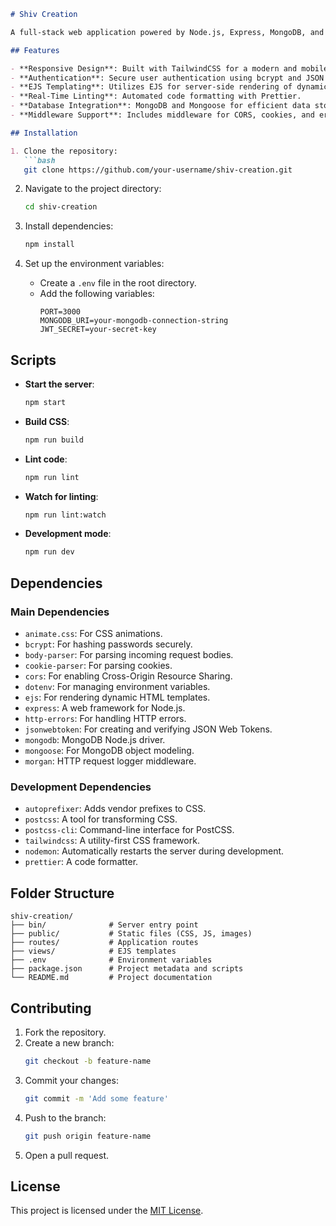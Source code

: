 ﻿```markdown
# Shiv Creation

A full-stack web application powered by Node.js, Express, MongoDB, and TailwindCSS. This project provides a dynamic and user-friendly platform for creating and managing web content with features such as user authentication, responsive design, and real-time linting.

## Features

- **Responsive Design**: Built with TailwindCSS for a modern and mobile-friendly UI.
- **Authentication**: Secure user authentication using bcrypt and JSON Web Tokens (JWT).
- **EJS Templating**: Utilizes EJS for server-side rendering of dynamic content.
- **Real-Time Linting**: Automated code formatting with Prettier.
- **Database Integration**: MongoDB and Mongoose for efficient data storage and retrieval.
- **Middleware Support**: Includes middleware for CORS, cookies, and error handling.

## Installation

1. Clone the repository:  
   ```bash
   git clone https://github.com/your-username/shiv-creation.git
   ```

2. Navigate to the project directory:  
   ```bash
   cd shiv-creation
   ```

3. Install dependencies:  
   ```bash
   npm install
   ```

4. Set up the environment variables:
   - Create a `.env` file in the root directory.
   - Add the following variables:
     ```env
     PORT=3000
     MONGODB_URI=your-mongodb-connection-string
     JWT_SECRET=your-secret-key
     ```

## Scripts

- **Start the server**:  
  ```bash
  npm start
  ```

- **Build CSS**:  
  ```bash
  npm run build
  ```

- **Lint code**:  
  ```bash
  npm run lint
  ```

- **Watch for linting**:  
  ```bash
  npm run lint:watch
  ```

- **Development mode**:  
  ```bash
  npm run dev
  ```

## Dependencies

### Main Dependencies

- `animate.css`: For CSS animations.
- `bcrypt`: For hashing passwords securely.
- `body-parser`: For parsing incoming request bodies.
- `cookie-parser`: For parsing cookies.
- `cors`: For enabling Cross-Origin Resource Sharing.
- `dotenv`: For managing environment variables.
- `ejs`: For rendering dynamic HTML templates.
- `express`: A web framework for Node.js.
- `http-errors`: For handling HTTP errors.
- `jsonwebtoken`: For creating and verifying JSON Web Tokens.
- `mongodb`: MongoDB Node.js driver.
- `mongoose`: For MongoDB object modeling.
- `morgan`: HTTP request logger middleware.

### Development Dependencies

- `autoprefixer`: Adds vendor prefixes to CSS.
- `postcss`: A tool for transforming CSS.
- `postcss-cli`: Command-line interface for PostCSS.
- `tailwindcss`: A utility-first CSS framework.
- `nodemon`: Automatically restarts the server during development.
- `prettier`: A code formatter.

## Folder Structure

```
shiv-creation/
├── bin/              # Server entry point
├── public/           # Static files (CSS, JS, images)
├── routes/           # Application routes
├── views/            # EJS templates
├── .env              # Environment variables
├── package.json      # Project metadata and scripts
└── README.md         # Project documentation
```

## Contributing

1. Fork the repository.
2. Create a new branch:
   ```bash
   git checkout -b feature-name
   ```
3. Commit your changes:
   ```bash
   git commit -m 'Add some feature'
   ```
4. Push to the branch:
   ```bash
   git push origin feature-name
   ```
5. Open a pull request.

## License

This project is licensed under the [MIT License](https://opensource.org/licenses/MIT).
```# shiv-creation-world-nodejsversion
